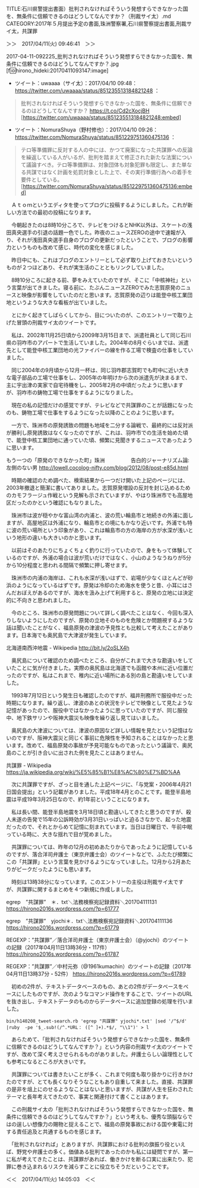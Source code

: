 <!--
{"id":"10328749687236181084","title":"石川県警提出書面）批判されなければそういう発想すらできなかった国を、無条件に信頼できるのはどうしてなんですか？（刑裁サイ太）.md","categories":["2017年５月提出予定の書面","珠洲警察署","石川県警察提出書面","刑裁サイ太","共謀罪"],"draft":false}
-->
TITLE:石川県警提出書面）批判されなければそういう発想すらできなかった国を、無条件に信頼できるのはどうしてなんですか？（刑裁サイ太）.md
CATEGORY:2017年５月提出予定の書面,珠洲警察署,石川県警察提出書面,刑裁サイ太，共謀罪

＞＞　2017/04/11(火) 09:46:41　＞＞

2017-04-11-092225_批判されなければそういう発想すらできなかった国を、無条件に信頼できるのはどうしてなんですか？.jpg
[f:id:hirono_hideki:20170411093147:image]

* ツイート：uwaaaa（サイ太）：2017/04/10 09:48： https://twitter.com/uwaaaa/status/851235513184821248 ：  
> 批判されなければそういう発想すらできなかった国を、無条件に信頼できるのはどうしてなんですか？ https://t.co/Cd2cXocjBH  
[https://twitter.com/uwaaaa/status/851235513184821248:embed]

* ツイート：NomuraShuya（野村修也）：2017/04/10 09:26： https://twitter.com/NomuraShuya/status/851229751360475136 ：  
> テロ等準備罪に反対する人の中には、かつて廃案になった共謀罪への反論を繰返している人がいるが、批判を踏まえて修正された新たな法案について議論すべき。テロ等準備罪は、対象団体も対象犯罪も限定し、また単なる共謀ではなく計画を処罰対象とした上で、その実行準備行為への着手を要件としている。  
[https://twitter.com/NomuraShuya/status/851229751360475136:embed]

　Ａｔｏｍというエディタを使ってブログに投稿するようにしました。これが新しい方法での最初の投稿になります。

　今朝起きたのは8時10分ころで、テレビをつけるとNHK以外は、スケートの浅田真央選手の引退の話題一色でした。昨夜のニュースZEROの途中で速報が入り、それが浅田真央選手自身のブログの更新だったということで、ブログの影響力というものも改めて感じ、時代の変化を感じました。

　昨日中にも、これはブログのエントリーとして必ず取り上げておきたいというものが２つほどあり、それが実生活のことともリンクしていました。

　8時10分ころに起きる前、夢をみえていたのですが、そこに「中核神社」という言葉が出てきました。寝る前に、たぶんニュースZEROでみた志賀原発のニュースと映像が影響をしていたのだと思います。志賀原発の辺りは能登中核工業団地というような大きな看板が出ていました。

　とにかく起きてしばらくしてから、目についたのが、このエントリーで取り上げた冒頭の刑裁サイ太のツイートです。

　私は、2002年11月25日頃から2009年3月15日まで、派遣社員として同じ石川県の羽咋市のアパートで生活していました。2004年の8月ぐらいまでは、派遣先として能登中核工業団地の光ファイバーの線を作る工場で検査の仕事をしていました。

　同じ2004年の9月頃から12月一杯は、同じ羽咋郡志賀町でも町中に近い大きな電子部品の工場で仕事をし、2005年の年明けから次の派遣先が決まるまで、主に宇出津の実家で自宅待機をし、2005年2月の中頃だったように思いますが、羽咋市の鋳物工場で仕事をするようになりました。

　現在の私の記憶だけの感覚ですが、テレビなどで共謀罪のことが話題になったのも、鋳物工場で仕事をするようになった以降のことのように思います。

　一方で、珠洲市の原発誘致の問題も地域を二分する論戦で、最終的には反対派が勝利し原発誘致はなくなったのですが、これは、羽咋市での生活を始めた頃で、能登中核工業団地に通っていた頃、頻繁に見聞きするニュースであったように思います。

もう一つの「原発のできなかった町」珠洲　　　　　告白的ジャーナリズム論: 左側のない男 http://lowell.cocolog-nifty.com/blog/2012/08/post-e85d.html

　時期の確認のため調べた、検索結果から一つだけ開いた上記のページには、2003年撤退と簡潔に書いてありました。志賀原発増設の反対を封じ込めるためのカモフラージュ作戦という見解も示されていますが、やはり珠洲市でも高屋地区だったのかという確認にもなりました。

　珠洲市は波が穏やかな富山湾の内浦と、波の荒い輪島市と地続きの外浦に面しますが、高屋地区は外浦になり、輪島市との境にもかなり近いです。外浦でも特に波の荒い場所という印象があり、これは輪島市の方の海岸の方が水深が浅いという地形の違いも大きいのかと思います。

　以前はそのあたりにちょくちょく釣りに行っていたので、身をもって体験しているのですが、外浦の場合は波が荒いだけではなく、小山のようなうねりが5分から10分程度と思われる間隔で頻繁に押し寄せます。

　珠洲市の内浦の海岸は、これも水深が浅いはずで、岩場が少なくほとんどが砂浜のようになっているはずです。原発は冷却のため海水を使うと昔、小耳にはさんだおぼえがあるのですが、海水を汲み上げて利用すると、原発の立地には決定的に不向きと思われました。

　今のところ、珠洲市の原発問題について詳しく調べたことはなく、今回も深入りしないようにしたのですが、原発の立地そのものを危険とか問題視するような話は聞いたことがなく、福島原発の津波の予見性とも比較して考えたことがあります。日本海でも奥尻島で大津波が発生しています。

北海道南西沖地震 - Wikipedia http://bit.ly/2oSLX4h

　奥尻島について確認のため調べたところ、自分がこれまで大きな勘違いをしていたことに気が付きました。実際の奥尻島は北海道でも函館や本州に近い位置だったのですが、私はこれまで、稚内に近い場所にある別の島と勘違いをしていました。

　1993年7月12日という発生日も確認したのですが、福井刑務所で服役中だった時期になります。繰り返し、津波のあとの状況をテレビで映像として見たような記憶があったので、服役中ではなかったように思っていたのですが、同じ服役中、地下鉄サリンや阪神大震災も映像を繰り返し見てはいました。

　奥尻島の大津波については、津波の原因など詳しい情報を見たという記憶はないのですが、阪神大震災と同じく事前に危険性を予知されることはなかったと思います。改めて、福島原発の事故が予見可能なものであったという議論で、奥尻島のことが引き合いに出された例を見たことはありません。

共謀罪 - Wikipedia https://ja.wikipedia.org/wiki/%E5%85%B1%E8%AC%80%E7%BD%AA

　次に共謀罪ですが、ざっと目を通した上記ページに、「与党案・2006年4月21日国会提出」という記載がありました。平成18年4月とのことです。能登半島地震は平成19年3月25日なので、約1年前ということになります。

　私は長い間、能登半島地震を3月18日頃と勘違いしてきたと思うのですが、殺人未遂の告発で15年の公訴時効が3月31日いっぱいと迫るさなかで、起った地震だったので、それとからめて記憶に刻まれています。当日は日曜日で、午前中眠っている時に、大きな揺れで目が覚めました。

　共謀罪については、昨年の12月の初めあたりからであったように記憶しているのですが、落合洋司弁護士（東京弁護士会）のツイートなどで、ふたたび頻繁にこの「共謀罪」という言葉を見かけるようになっていました。12月から2月あたりがピークだったようにも思います。

　時刻は13時38分になっています。このエントリーの主役は刑裁サイ太ですが、共謀罪に関するまとめを４つ新規に作成しました。

egrep　”共謀罪”　＊．txt＼法務検察宛記録資料＼201704111131 https://hirono2016s.wordpress.com/?p=61777

egrep　”共謀罪”　yjochi＊．txt＼法務検察宛記録資料＼201704111136 https://hirono2016s.wordpress.com/?p=61779

REGEXP：”共謀罪”／落合洋司弁護士（東京弁護士会）（@yjochi）のツイートの記録（2017年04月11日13時36分・117件） https://hirono2016s.wordpress.com/?p=61787

REGEXP：”共謀罪”／中村元弥（@1961kumachin）のツイートの記録（2017年04月11日13時37分・52件） https://hirono2016s.wordpress.com/?p=61789

　初めの2件が、テキストデータベースのもの、あとの2件がデータベースをベースにしたものですが、次のようなコマンド操作をすることで、ツイートのURLを抜き出し、テキストデータのものからデータベースに追加登録の処理を行いました。

```
bin/h140208_tweet-search.rb 'egrep "共謀罪" yjochi*.txt' |sed '/^$/d' |ruby  -pe '$_.sub!(/^.*URL： ([^ ]+).*$/, "\\1")' > l
```
　あらためて、「批判されなければそういう発想すらできなかった国を、無条件に信頼できるのはどうしてなんですか？」という内容の刑裁サイ太のツイートですが、改めて深く考えさせられるものがありました。弁護士らしい論理性としても参考になるところが大きいです。

　共謀罪については書きたいことが多く、これまで何度も取り掛かりに行きかけたのですが、とても長くなりそうなこともあり自重して来ました。直接、共謀罪の是非を俎上にのせるようなことはないと思いますが、共謀が人生を狂わされたテーマと長年考えてきたので、事実と関連付けて書くことはあります。

　この刑裁サイ太の「批判されなければそういう発想すらできなかった国を、無条件に信頼できるのはどうしてなんですか？」という考えも、優秀な頭脳ならではの逞しい想像力の賜物と捉えることで、福島の原発事故における国や東電に対する責任追及と共通するものを感じます。

　「批判されなければ」とありますが、共謀罪における批判の旗振り役といえば、野党や弁護士の多く。価値ある批判であったのかも私には疑問ですが、第一に私が考えてきたことは、共謀罪があれば、働きかけを断る口実に出来たり、犯罪に巻き込まれるリスクを減らすことに役立ちそうだということです。

＜＜　2017/04/11(火) 14:05:03　＜＜
